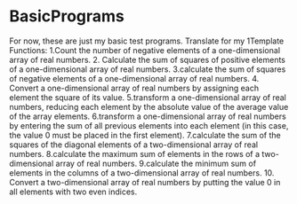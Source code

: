 # BasicPrograms
For now, these are just my basic test programs.
Translate for my 1Template
Functions:
1.Count the number of negative elements of a one-dimensional array of real numbers.
2. Calculate the sum of squares of positive elements of a one-dimensional array of real numbers.
3.calculate the sum of squares of negative elements of a one-dimensional array of real numbers.
4. Convert a one-dimensional array of real numbers by assigning each element the square of its value.
5.transform a one-dimensional array of real numbers, reducing each element by the absolute value of the average value of the array elements.
6.transform a one-dimensional array of real numbers by entering the sum of all previous elements into each element (in this case, the value 0 must be placed in the first element).
7.calculate the sum of the squares of the diagonal elements of a two-dimensional array of real numbers.
8.calculate the maximum sum of elements in the rows of a two-dimensional array of real numbers.
9.calculate the minimum sum of elements in the columns of a two-dimensional array of real numbers.
10. Convert a two-dimensional array of real numbers by putting the value 0 in all elements with two even indices.
